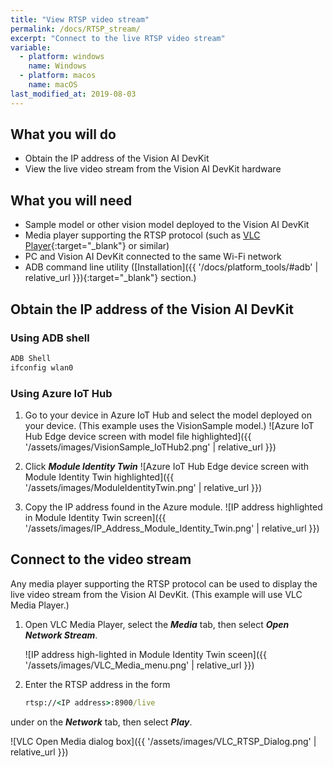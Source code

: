 ```yaml
---
title: "View RTSP video stream"
permalink: /docs/RTSP_stream/
excerpt: "Connect to the live RTSP video stream"
variable:
  - platform: windows
    name: Windows
  - platform: macos
    name: macOS
last_modified_at: 2019-08-03
---
```

## What you will do

* Obtain the IP address of the Vision AI DevKit
* View the live video stream from the Vision AI DevKit hardware

## What you will need

* Sample model or other vision model deployed to the Vision AI DevKit
* Media player supporting the RTSP protocol (such as [VLC Player](https://www.videolan.org/vlc/){:target="_blank"} or similar)
* PC and Vision AI DevKit connected to the same Wi-Fi network
* ADB command line utility ([Installation]({{ '/docs/platform_tools/#adb' | relative_url }}){:target="_blank"} section.)

## Obtain the IP address of the Vision AI DevKit

### Using ADB shell

```cmd
ADB Shell
ifconfig wlan0
```

### Using Azure IoT Hub

  1. Go to your device in Azure IoT Hub and select the model deployed on your device. (This example uses the VisionSample model.)
    ![Azure IoT Hub Edge device screen with model file highlighted]({{ '/assets/images/VisionSample_IoTHub2.png' | relative_url }})

  2. Click ***Module Identity Twin***
    ![Azure IoT Hub Edge device screen with Module Identity Twin highlighted]({{ '/assets/images/ModuleIdentityTwin.png' | relative_url }})

  3. Copy the IP address found in the Azure module.
    ![IP address highlighted in Module Identity Twin screen]({{ '/assets/images/IP_Address_Module_Identity_Twin.png' | relative_url }})

## Connect to the video stream

Any media player supporting the RTSP protocol can be used to display the live video stream from the Vision AI DevKit. (This example will use VLC Media Player.)

1. Open VLC Media Player, select the ***Media*** tab, then select ***Open Network Stream***.

    ![IP address high-lighted in Module Identity Twin sceen]({{ '/assets/images/VLC_Media_menu.png' | relative_url }})

2. Enter the RTSP address in the form

    ```cmd
    rtsp://<IP address>:8900/live
    ```

under on the ***Network*** tab, then select ***Play***.

  ![VLC Open Media dialog box]({{ '/assets/images/VLC_RTSP_Dialog.png' | relative_url }})

